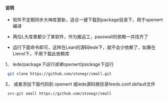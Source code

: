 #### 说明

* 软件不定期同步大神库更新，适合一键下载到package目录下，用于openwrt编译

* 两位L大库里都少了某软件，作为搬运工，passwall的依赖一并找齐了

* 运行下面命令即可，这样在Lean的源码lede下，就不会少依赖了，如果在Lienol下，不用下载此依赖库

 1、 lede/package$下运行 或者openwrt/package$下运行

```bash
 git clone https://github.com/stonegr/small.git
```
 2、 或者添加下面代码到 openwrt 或lede源码根目录feeds.conf.default文件
 
```bash
 src-git small https://github.com/stonegr/small
```

